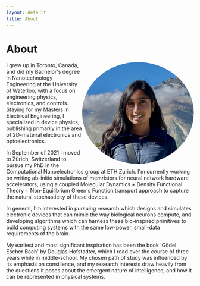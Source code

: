 ```yaml
---
layout: default
title: About
---
```

# About
<img align="right" src="/media/me.png" height="auto" width="300" style="border-radius:50%">

I grew up in Toronto, Canada, and did my Bachelor's degree in Nanotechnology Engineering at the University of Waterloo, with a focus on engineering physics, electronics, and controls. Staying for my Masters in Electrical Engineering, I specialized in device physics, publishing primarily in the area of 2D-material electronics and optoelectronics.

In September of 2021 I moved to Zürich, Switzerland to pursue my PhD in the Computational Nanoelectronics group at ETH Zurich. I'm currently working on writing ab-initio simulations of memristors for neural network hardware accelerators, using a coupled Molecular Dynamics + Density Functional Theory + Non-Equilibrium Green's Function transport approach to capture the natural stochasticity of these devices.

In general, I'm interested in pursuing research which designs and simulates electronic devices that can mimic the way biological neurons compute, and developing algorithms which can harness these bio-inspired primitives to build computing systems with the same low-power, small-data requirements of the brain.

My earliest and most significant inspiration has been the book 'Gödel Escher Bach' by Douglas Hofstadter, which I read over the course of three years while in middle-school. My chosen path of study was influenced by its emphasis on consilience, and my research interests draw heavily from the questions it poses about the emergent nature of intelligence, and how it can be represented in physical systems.
